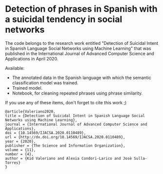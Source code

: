 # Detection of phrases in Spanish with a suicidal tendency in social networks

The code belongs to the research work entitled "Detection of Suicidal Intent in Spanish Language Social Networks using Machine Learning" that was published in the International Journal of Advanced Computer Science and Applications in April 2020.

Available:

- The annotated data in the Spanish language with which the semantic classification model was trained.
- Trained model.
- Notebook, for cleaning repeated phrases using phrase similarity.

If you use any of these items, don't forget to cite this work ;)

	@article{Valeriano2020,
	title = {Detection of Suicidal Intent in Spanish Language Social Networks using Machine Learning},
	journal = {International Journal of Advanced Computer Science and Applications},
	doi = {10.14569/IJACSA.2020.0110489},
	url = {http://dx.doi.org/10.14569/IJACSA.2020.0110489},
	year = {2020},
	publisher = {The Science and Information Organization},
	volume = {11},
	number = {4},
	author = {Kid Valeriano and Alexia Condori-Larico and Josè Sulla-Torres}
	}
